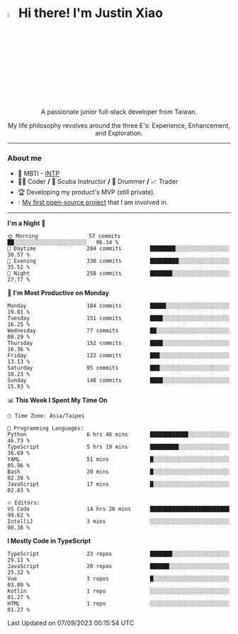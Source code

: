 # <img src="https://media.giphy.com/media/hvRJCLFzcasrR4ia7z/giphy.gif" width="5%">Hi there! I'm Justin Xiao
<p align="center">A passionate junior full-stack developer from Taiwan.  </p>
<p align="center">My life philosophy revolves around the three E's: Experience, Enhancement, and Exploration.</p>

---
### About me
- 👀 MBTI - [INTP](https://www.16personalities.com/intp-personality)
- 👨‍💻 Coder **/** 🤿 Scuba Instructor **/** 🥁 Drummer **/** 📈 Trader
- 🏆 Developing my product's MVP (still private).
- 💧 [My first open-source project](https://github.com/Game-as-a-Service/Game-Lobby-Web) that I am involved in.

---
<!--START_SECTION:waka-->
**I'm a Night 🦉** 

```text
🌞 Morning                57 commits          ██░░░░░░░░░░░░░░░░░░░░░░░   06.14 % 
🌆 Daytime                284 commits         ████████░░░░░░░░░░░░░░░░░   30.57 % 
🌃 Evening                330 commits         █████████░░░░░░░░░░░░░░░░   35.52 % 
🌙 Night                  258 commits         ███████░░░░░░░░░░░░░░░░░░   27.77 % 
```
📅 **I'm Most Productive on Monday** 

```text
Monday                   184 commits         █████░░░░░░░░░░░░░░░░░░░░   19.81 % 
Tuesday                  151 commits         ████░░░░░░░░░░░░░░░░░░░░░   16.25 % 
Wednesday                77 commits          ██░░░░░░░░░░░░░░░░░░░░░░░   08.29 % 
Thursday                 152 commits         ████░░░░░░░░░░░░░░░░░░░░░   16.36 % 
Friday                   122 commits         ███░░░░░░░░░░░░░░░░░░░░░░   13.13 % 
Saturday                 95 commits          ███░░░░░░░░░░░░░░░░░░░░░░   10.23 % 
Sunday                   148 commits         ████░░░░░░░░░░░░░░░░░░░░░   15.93 % 
```


📊 **This Week I Spent My Time On** 

```text
🕑︎ Time Zone: Asia/Taipei

💬 Programming Languages: 
Python                   6 hrs 46 mins       ████████████░░░░░░░░░░░░░   46.73 % 
TypeScript               5 hrs 19 mins       █████████░░░░░░░░░░░░░░░░   36.69 % 
YAML                     51 mins             █░░░░░░░░░░░░░░░░░░░░░░░░   05.96 % 
Bash                     20 mins             █░░░░░░░░░░░░░░░░░░░░░░░░   02.38 % 
JavaScript               17 mins             █░░░░░░░░░░░░░░░░░░░░░░░░   02.03 % 

🔥 Editors: 
VS Code                  14 hrs 26 mins      █████████████████████████   99.62 % 
IntelliJ                 3 mins              ░░░░░░░░░░░░░░░░░░░░░░░░░   00.38 % 
```

**I Mostly Code in TypeScript** 

```text
TypeScript               23 repos            ███████░░░░░░░░░░░░░░░░░░   29.11 % 
JavaScript               20 repos            ██████░░░░░░░░░░░░░░░░░░░   25.32 % 
Vue                      3 repos             █░░░░░░░░░░░░░░░░░░░░░░░░   03.80 % 
Kotlin                   1 repo              ░░░░░░░░░░░░░░░░░░░░░░░░░   01.27 % 
HTML                     1 repo              ░░░░░░░░░░░░░░░░░░░░░░░░░   01.27 % 
```




 Last Updated on 07/09/2023 00:15:54 UTC
<!--END_SECTION:waka-->
